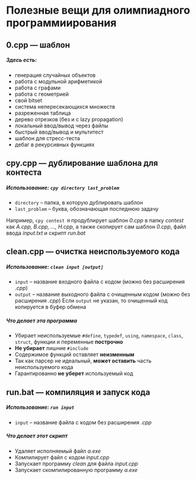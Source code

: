 # Полезные вещи для олимпиадного программиирования

## 0.cpp — шаблон
##### Здесь есть:
- генерация случайных объектов
- работа с модульной арифметикой
- работа с графами
- работа с геометрией
- свой bitset
- система непересекающихся множеств
- разреженная таблица
- дерево отрезков (без и с lazy propagation)
- локальный ввод/вывод через файлы
- быстрый ввод/вывод и мультитест
- шаблон для стресс-теста
- дебаг в рекурсивных функциях

## cpy.cpp — дублирование шаблона для контеста
##### Использование: `cpy directory last_problem`
- `directory` – папка, в которую дублировать шаблон
- `last_problem` – буква, обозначающая последнюю задачу

Например, `cpy contest H` продублирует шаблон *0.cpp* в папку *contest* как *A.cpp, B.cpp, ..., H.cpp*, а также скопирует сам шаблон *0.cpp*, файл ввода *input.txt* и скрипт *run.bat*

## clean.cpp — очистка неиспользуемого кода
##### Использование: `clean input [output]`
- `input` – название входного файла с кодом (можно без расширения *.cpp*)
- `output` – название выходного файла с очищенным кодом (можно без расширения *.cpp*)
Если `output` не указан, то очищенный код копируется в буфер обмена

##### Что делает эта программа
- Убирает неиспользуемые `#define`, `typedef`, `using`, `namespace`, `class`, `struct`, функции и переменные **построчно**
- **Не убирает** лишние `#include`
- Содержимое функций оставляет **неизменным**
- Так как парсер не идеальный, **может оставить** часть неиспользуемого кода
- Гарантированно **не уберет** используемый код

## run.bat — компиляция и запуск кода
##### Использование: `run input`
- `input` – название файла с кодом без расширения *.cpp*

##### Что делает этот скрипт
- Удаляет исполняемый файл *a.exe*
- Компилирует файл с кодом *input.cpp*
- Запускает программу *clean* для файла *input.cpp*
- Запускает скомпилированную программу *a.exe*
